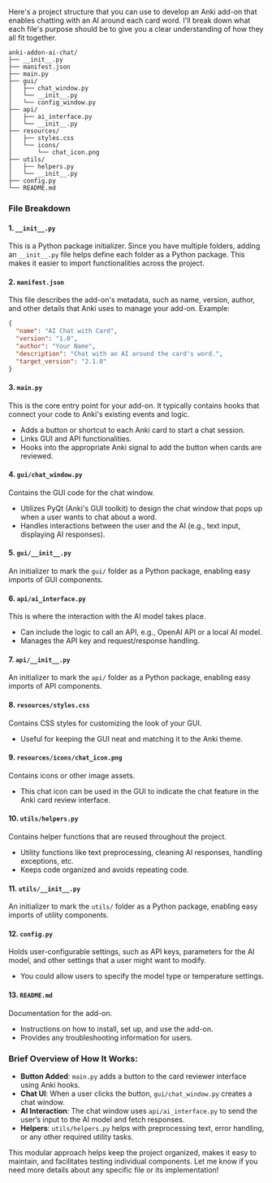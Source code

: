 Here's a project structure that you can use to develop an Anki add-on that enables chatting with an AI around each card word. I'll break down what each file's purpose should be to give you a clear understanding of how they all fit together.

```
anki-addon-ai-chat/
├── __init__.py
├── manifest.json
├── main.py
├── gui/
│   ├── chat_window.py
│   └── __init__.py
│   └── config_window.py
├── api/
│   ├── ai_interface.py
│   └── __init__.py
├── resources/
│   ├── styles.css
│   └── icons/
│       └── chat_icon.png
├── utils/
│   ├── helpers.py
│   └── __init__.py
├── config.py
└── README.md
```

### File Breakdown

#### 1. `__init__.py`
This is a Python package initializer. Since you have multiple folders, adding an `__init__.py` file helps define each folder as a Python package. This makes it easier to import functionalities across the project.

#### 2. `manifest.json`
This file describes the add-on's metadata, such as name, version, author, and other details that Anki uses to manage your add-on. Example:

```json
{
  "name": "AI Chat with Card",
  "version": "1.0",
  "author": "Your Name",
  "description": "Chat with an AI around the card's word.",
  "target_version": "2.1.0"
}
```

#### 3. `main.py`
This is the core entry point for your add-on. It typically contains hooks that connect your code to Anki's existing events and logic.
- Adds a button or shortcut to each Anki card to start a chat session.
- Links GUI and API functionalities.
- Hooks into the appropriate Anki signal to add the button when cards are reviewed.

#### 4. `gui/chat_window.py`
Contains the GUI code for the chat window.
- Utilizes PyQt (Anki's GUI toolkit) to design the chat window that pops up when a user wants to chat about a word.
- Handles interactions between the user and the AI (e.g., text input, displaying AI responses).

#### 5. `gui/__init__.py`
An initializer to mark the `gui/` folder as a Python package, enabling easy imports of GUI components.

#### 6. `api/ai_interface.py`
This is where the interaction with the AI model takes place.
- Can include the logic to call an API, e.g., OpenAI API or a local AI model.
- Manages the API key and request/response handling.

#### 7. `api/__init__.py`
An initializer to mark the `api/` folder as a Python package, enabling easy imports of API components.

#### 8. `resources/styles.css`
Contains CSS styles for customizing the look of your GUI.
- Useful for keeping the GUI neat and matching it to the Anki theme.

#### 9. `resources/icons/chat_icon.png`
Contains icons or other image assets.
- This chat icon can be used in the GUI to indicate the chat feature in the Anki card review interface.

#### 10. `utils/helpers.py`
Contains helper functions that are reused throughout the project.
- Utility functions like text preprocessing, cleaning AI responses, handling exceptions, etc.
- Keeps code organized and avoids repeating code.

#### 11. `utils/__init__.py`
An initializer to mark the `utils/` folder as a Python package, enabling easy imports of utility components.

#### 12. `config.py`
Holds user-configurable settings, such as API keys, parameters for the AI model, and other settings that a user might want to modify.
- You could allow users to specify the model type or temperature settings.

#### 13. `README.md`
Documentation for the add-on.
- Instructions on how to install, set up, and use the add-on.
- Provides any troubleshooting information for users.

### Brief Overview of How It Works:
- **Button Added**: `main.py` adds a button to the card reviewer interface using Anki hooks.
- **Chat UI**: When a user clicks the button, `gui/chat_window.py` creates a chat window.
- **AI Interaction**: The chat window uses `api/ai_interface.py` to send the user’s input to the AI model and fetch responses.
- **Helpers**: `utils/helpers.py` helps with preprocessing text, error handling, or any other required utility tasks.

This modular approach helps keep the project organized, makes it easy to maintain, and facilitates testing individual components. Let me know if you need more details about any specific file or its implementation!

